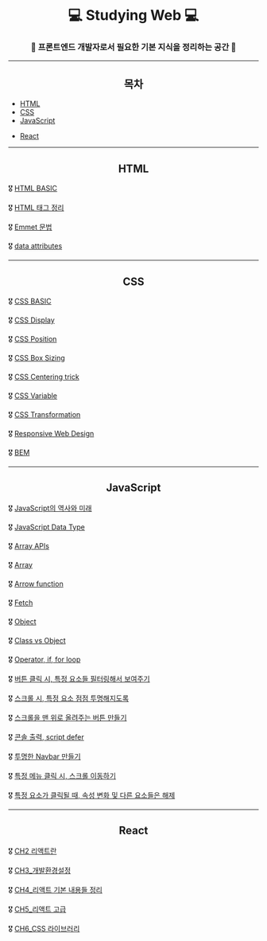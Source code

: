 # <div align="center">💻 Studying Web 💻 </div>

### <div align="center">🚩 프론트엔드 개발자로서 필요한 기본 지식을 정리하는 공간 🚩</div>   

-----

## <div align="center">목차</div>

- [HTML](#HTML)
- [CSS](#CSS)
- [JavaScript](#JavaScript)

+ [React](#React)

-----

## <div align="center">HTML</div>

🎖 [HTML BASIC](./Dream-coding-HTML,CSS,JS/HTML/HTML_BASIC.md)

🎖 [HTML 태그 정리](./Dream-coding-HTML,CSS,JS/HTML/html_태그_정리.md)

🎖 [Emmet 문법](./Dream-coding-HTML,CSS,JS/HTML/emmet_문법.md)

🎖 [data attributes](./Dream-coding-HTML,CSS,JS/HTML/data_attributes.md)

-----

## <div align="center">CSS</div>

🎖 [CSS BASIC](./Dream-coding-HTML,CSS,JS/CSS/css_basic.md)

🎖 [CSS Display](./Dream-coding-HTML,CSS,JS/CSS/css_display.md)

🎖 [CSS Position](./Dream-coding-HTML,CSS,JS/CSS/css_position.md)

🎖 [CSS Box Sizing](./Dream-coding-HTML,CSS,JS/CSS/css_box_sizing.md)

🎖 [CSS Centering trick](./Dream-coding-HTML,CSS,JS/CSS/css_centering_trick.md)

🎖 [CSS Variable](./Dream-coding-HTML,CSS,JS/CSS/css-variable.md)

🎖 [CSS Transformation](./Dream-coding-HTML,CSS,JS/CSS/css-transformation.md)

🎖 [Responsive Web Design](./Dream-coding-HTML,CSS,JS/CSS/responsive_web_design)

🎖 [BEM](./Dream-coding-HTML,CSS,JS/CSS/bem.md)

-----

## <div align="center"> JavaScript</div>

🎖 [JavaScript의 역사와 미래](./Dream-coding-HTML,CSS,JS/JavaScript/javascript의_역사와_미래.md)

🎖 [JavaScript Data Type](./Dream-coding-HTML,CSS,JS/JavaScript/javascript_data_type.md)

🎖 [Array APIs](./Dream-coding-HTML,CSS,JS/JavaScript/array_apis.md)

🎖 [Array](./Dream-coding-HTML,CSS,JS/JavaScript/array.md)

🎖 [Arrow function](./Dream-coding-HTML,CSS,JS/JavaScript/arrow_function.md)

🎖 [Fetch](./Dream-coding-HTML,CSS,JS/JavaScript/fetch.md)

🎖 [Object](./Dream-coding-HTML,CSS,JS/JavaScript/object.md)

🎖 [Class vs Object](./Dream-coding-HTML,CSS,JS/JavaScript/class_vs_object.md)

🎖 [Operator, if, for loop](./Dream-coding-HTML,CSS,JS/JavaScript/operator,_if,_for_loop.md)

🎖 [버튼 클릭 시, 특정 요소들 필터링해서 보여주기](./Dream-coding-HTML,CSS,JS/JavaScript/버튼_클릭_시,_특정_요소들_필터링해서_보여주기.md)

🎖 [스크롤 시, 특정 요소 점점 투명해지도록](./Dream-coding-HTML,CSS,JS/JavaScript/스크롤_시,_특정_요소_점점_투명해지도록.md)

🎖 [스크롤을 맨 위로 올려주는 버튼 만들기](./Dream-coding-HTML,CSS,JS/JavaScript/스크롤을_맨_위로_올려주는_버튼_만들기.md)

🎖 [콘솔 출력, script defer](./Dream-coding-HTML,CSS,JS/JavaScript/콘솔_출력,_script_defer.md)

🎖 [투명한 Navbar 만들기](./Dream-coding-HTML,CSS,JS/JavaScript/투명한_Navbar_만들기.md)

🎖 [특정 메뉴 클릭 시, 스크롤 이동하기](./Dream-coding-HTML,CSS,JS/JavaScript/특정_메뉴_클릭_시,_스크롤_이동하기.md)

🎖 [특정 요소가 클릭될 때, 속성 변화 및 다른 요소들은 해제](./Dream-coding-HTML,CSS,JS/JavaScript/특정_요소가_클릭될_때,_속성_변화_및_다른_요소들은_해제.md)

-----

## <div align="center">React</div>

🎖 [CH2 리액트란](./ream-coding-react/ch2_리액트란.md)

🎖 [CH3_개발환경설정](./Dream-coding-react/ch3_개발환경설정.md)

🎖 [CH4_리액트 기본 내용들 정리](./Dream-coding-react/ch4_리액트_기본_내용들_정리.md)

🎖 [CH5_리액트 고급](./Dream-coding-react/ch5_리액트_고급.md)

🎖 [CH6_CSS 라이브러리](./Dream-coding-react/ch6_css_라이브러리.md)

